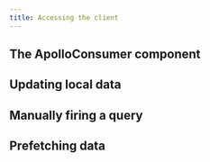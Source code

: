 ```yaml
---
title: Accessing the client
---
```


<h2 id="apolloconsumer">The ApolloConsumer component</h2>

<h2 id="local-data">Updating local data</h2>

<h2 id="manual-query">Manually firing a query</h2>

<h2 id="prefetching">Prefetching data</h2>
